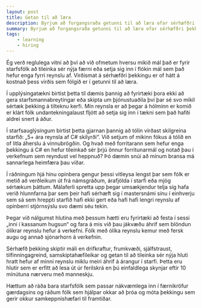 ```yaml
---
layout: post
title: Getan til að læra
description: Byrjum að forgangsraða getunni til að læra ofar sérhæfðri þekkingu. Ég verð reglulega vitni að því að við ofmetum gífurlega að fólk geti ekki sett sig inn í flókin viðfangsefni.
summary: Byrjum að forgangsraða getunni til að læra ofar sérhæfðri þekkingu. Ég verð reglulega vitni að því að við ofmetum gífurlega að fólk geti ekki sett sig inn í flókin viðfangsefni.
tags: 
    - learning
    - hiring
---
```


Ég verð reglulega vitni að því að við ofmetum hversu mikið mál það er fyrir starfsfólk að tileinka sér nýja færni eða setja sig inn í flókin mál sem það hefur enga fyrri reynslu af. Virðismat á sérhæfðri þekkingu er of hátt á kostnað þess virðis sem fólgið er í getunni til að læra.

Í upplýsingatækni birtist þetta til dæmis þannig að fyrirtæki þora ekki að gera starfsmannabreytingar eða skipta um þjónustuaðila því þar sé svo mikil sértæk þekking á tilteknu kerfi. Mín reynsla er að þegar á hólminn er komið er klárt fólk undantekningalaust fljótt að setja sig inn í tækni sem það hafði aldrei snert á áður.

Í starfsauglýsingum birtist þetta gjarnan þannig að tólin virðast skilgreina starfið: „5+ ára reynsla af C# skilyrði“. Við setjum of mikinn fókus á tólið en of litla áherslu á vinnubrögðin. Og hvað með forritarann sem hefur enga þekkingu á C# en hefur tileinkað sér þrjú önnur forritunarmál og notað þau í verkefnum sem reyndust vel heppnuð? Þó dæmin snúi að mínum bransa má sannarlega heimfæra þau víðar.

Í ráðningum hjá hinu opinbera gengur þessi vitleysa lengst þar sem fólk er metið að verðleikum út frá námsgráðum, árafjölda í starfi eða mjög sértækum þáttum. Málaferli spretta upp þegar umsækjendur telja sig hafa verið hlunnfarna þar sem þeir hafi sérhæft sig í mastersnámi sínu í einhverju sem sá sem hreppti starfið hafi ekki gert eða hafi hafi lengri reynslu af opinberri stjórnsýslu svo dæmi séu tekin.

Þegar við nálgumst hlutina með þessum hætti eru fyrirtæki að festa í sessi „inni í kassanum hugsun“ og fara á mis við þau jákvæðu áhrif sem blöndun ólíkrar reynslu hefur á verkefni. Fólk með ólíka reynslu kemur með fersk augu og annað sjónarhorn á verkefnin.

Sérhæfð þekking skiptir máli en drifkraftur, frumkvæði, sjálfstraust, tilfinningagreind, samskiptahæfileikar og getan til að tileinka sér nýja hluti hratt hefur af minni reynslu miklu meiri áhrif á árangur í starfi. Þetta eru hlutir sem er erfitt að lesa út úr ferilskrá en þú einfaldlega skynjar eftir 10 mínútuna nærveru með manneskju.

Hættum að ráða bara starfsfólk sem passar nákvæmlega inn í færnikröfur gærdagsins og ráðum fólk sem hjálpar okkar að þróa og móta þekkingu sem gerir okkur samkeppnishæfari til framtíðar.